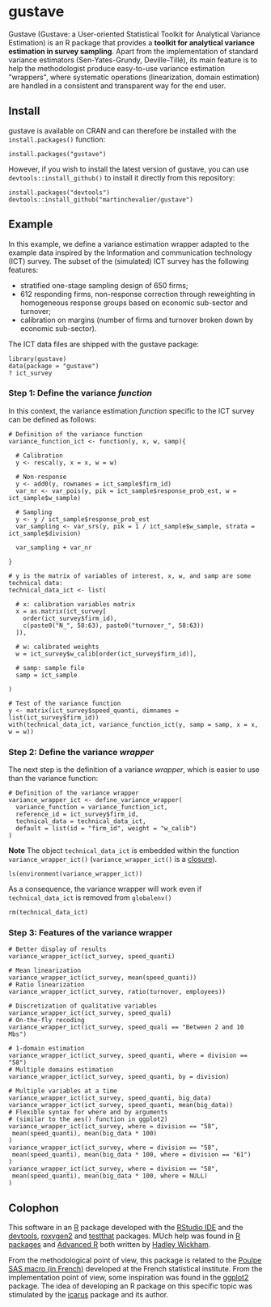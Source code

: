 gustave
=======

Gustave (Gustave: a User-oriented Statistical Toolkit for Analytical Variance Estimation) is an R package that provides a **toolkit for analytical variance estimation in survey sampling**. Apart from the implementation of standard variance estimators (Sen-Yates-Grundy, Deville-Tillé), its main feature is to help the methodologist produce easy-to-use variance estimation "wrappers", where systematic operations (linearization, domain estimation) are handled in a consistent and transparent way for the end user.

## Install

gustave is available on CRAN and can therefore be installed with the `install.packages()` function:

```
install.packages("gustave")
```

However, if you wish to install the latest version of gustave, you can use `devtools::install_github()` to install it directly from this repository:

```
install.packages("devtools")
devtools::install_github("martinchevalier/gustave")
```

## Example

In this example, we define a variance estimation wrapper adapted to the example data inspired by the Information and communication technology (ICT) survey. The subset of the (simulated) ICT survey has the following features:

- stratified one-stage sampling design of 650 firms;
- 612 responding firms, non-response correction through reweighting in homogeneous response groups based on economic sub-sector and turnover;
- calibration on margins (number of firms and turnover broken down by economic sub-sector).

The ICT data files are shipped with the gustave package:

```
library(gustave)
data(package = "gustave")
? ict_survey
```

### Step 1: Define the variance *function*

In this context, the variance estimation *function* specific to the ICT survey can be defined as follows:

```
# Definition of the variance function
variance_function_ict <- function(y, x, w, samp){
  
  # Calibration
  y <- rescal(y, x = x, w = w)
  
  # Non-response
  y <- add0(y, rownames = ict_sample$firm_id)
  var_nr <- var_pois(y, pik = ict_sample$response_prob_est, w = ict_sample$w_sample)

  # Sampling
  y <- y / ict_sample$response_prob_est
  var_sampling <- var_srs(y, pik = 1 / ict_sample$w_sample, strata = ict_sample$division)

  var_sampling + var_nr
  
}

# y is the matrix of variables of interest, x, w, and samp are some technical data:
technical_data_ict <- list(
  
  # x: calibration variables matrix
  x = as.matrix(ict_survey[
    order(ict_survey$firm_id),
    c(paste0("N_", 58:63), paste0("turnover_", 58:63))
  ]),

  # w: calibrated weights
  w = ict_survey$w_calib[order(ict_survey$firm_id)],
  
  # samp: sample file
  samp = ict_sample
  
)

# Test of the variance function
y <- matrix(ict_survey$speed_quanti, dimnames = list(ict_survey$firm_id))
with(technical_data_ict, variance_function_ict(y, samp = samp, x = x, w = w))
```


### Step 2: Define the variance *wrapper*

The next step is the definition of a variance *wrapper*, which is easier to use than the variance function: 

```
# Definition of the variance wrapper
variance_wrapper_ict <- define_variance_wrapper(
  variance_function = variance_function_ict,
  reference_id = ict_survey$firm_id, 
  technical_data = technical_data_ict,
  default = list(id = "firm_id", weight = "w_calib")
)
```

**Note** The object `technical_data_ict` is embedded within the function `variance_wrapper_ict()` (`variance_wrapper_ict()` is a [closure](http://adv-r.had.co.nz/Functional-programming.html#closures)).

```
ls(environment(variance_wrapper_ict))
```

As a consequence, the variance wrapper will work even if `technical_data_ict` is removed from `globalenv()`

```
rm(technical_data_ict)
```

### Step 3: Features of the variance wrapper

```
# Better display of results
variance_wrapper_ict(ict_survey, speed_quanti)

# Mean linearization
variance_wrapper_ict(ict_survey, mean(speed_quanti))
# Ratio linearization
variance_wrapper_ict(ict_survey, ratio(turnover, employees))

# Discretization of qualitative variables
variance_wrapper_ict(ict_survey, speed_quali)
# On-the-fly recoding
variance_wrapper_ict(ict_survey, speed_quali == "Between 2 and 10 Mbs")

# 1-domain estimation
variance_wrapper_ict(ict_survey, speed_quanti, where = division == "58")
# Multiple domains estimation
variance_wrapper_ict(ict_survey, speed_quanti, by = division)

# Multiple variables at a time
variance_wrapper_ict(ict_survey, speed_quanti, big_data)
variance_wrapper_ict(ict_survey, speed_quanti, mean(big_data))
# Flexible syntax for where and by arguments
# (similar to the aes() function in ggplot2)
variance_wrapper_ict(ict_survey, where = division == "58", 
 mean(speed_quanti), mean(big_data * 100)
)
variance_wrapper_ict(ict_survey, where = division == "58", 
 mean(speed_quanti), mean(big_data * 100, where = division == "61")
)
variance_wrapper_ict(ict_survey, where = division == "58", 
 mean(speed_quanti), mean(big_data * 100, where = NULL)
)
```

## Colophon

This software in an [R](https://cran.r-project.org/) package developed with the [RStudio IDE](https://www.rstudio.com/) and the [devtools](https://CRAN.R-project.org/package=devtools), [roxygen2](https://CRAN.R-project.org/package=roxygen2) and [testthat](https://CRAN.R-project.org/package=testthat) packages. MUch help was found in [R packages](http://r-pkgs.had.co.nz/) and [Advanced R](http://adv-r.had.co.nz/) both written by [Hadley Wickham](http://hadley.nz/).

From the methodological point of view, this package is related to the [Poulpe SAS macro (in French)](http://jms-insee.fr/jms1998_programme/#1513415199356-a8a1bdde-becd) developed at the French statistical institute. From the implementation point of view, some inspiration was found in the [ggplot2](https://CRAN.R-project.org/package=ggplot2) package. The idea of developing an R package on this specific topic was stimulated by the [icarus](https://CRAN.R-project.org/package=icarus) package and its author.

